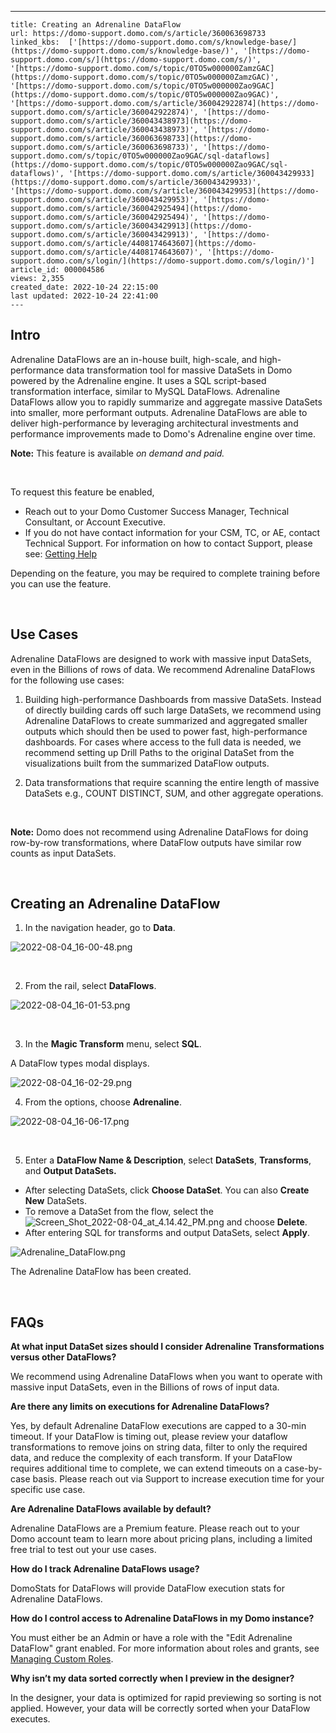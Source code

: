 ---
    title: Creating an Adrenaline DataFlow
    url: https://domo-support.domo.com/s/article/360063698733
    linked_kbs:  ['[https://domo-support.domo.com/s/knowledge-base/](https://domo-support.domo.com/s/knowledge-base/)', '[https://domo-support.domo.com/s/](https://domo-support.domo.com/s/)', '[https://domo-support.domo.com/s/topic/0TO5w000000ZamzGAC](https://domo-support.domo.com/s/topic/0TO5w000000ZamzGAC)', '[https://domo-support.domo.com/s/topic/0TO5w000000Zao9GAC](https://domo-support.domo.com/s/topic/0TO5w000000Zao9GAC)', '[https://domo-support.domo.com/s/article/360042922874](https://domo-support.domo.com/s/article/360042922874)', '[https://domo-support.domo.com/s/article/360043438973](https://domo-support.domo.com/s/article/360043438973)', '[https://domo-support.domo.com/s/article/360063698733](https://domo-support.domo.com/s/article/360063698733)', '[https://domo-support.domo.com/s/topic/0TO5w000000Zao9GAC/sql-dataflows](https://domo-support.domo.com/s/topic/0TO5w000000Zao9GAC/sql-dataflows)', '[https://domo-support.domo.com/s/article/360043429933](https://domo-support.domo.com/s/article/360043429933)', '[https://domo-support.domo.com/s/article/360043429953](https://domo-support.domo.com/s/article/360043429953)', '[https://domo-support.domo.com/s/article/360042925494](https://domo-support.domo.com/s/article/360042925494)', '[https://domo-support.domo.com/s/article/360043429913](https://domo-support.domo.com/s/article/360043429913)', '[https://domo-support.domo.com/s/article/4408174643607](https://domo-support.domo.com/s/article/4408174643607)', '[https://domo-support.domo.com/s/login/](https://domo-support.domo.com/s/login/)']
    article_id: 000004586
    views: 2,355
    created_date: 2022-10-24 22:15:00
    last updated: 2022-10-24 22:41:00
    ---



Intro
-----


Adrenaline DataFlows are an in-house built, high-scale, and high-performance data transformation tool for massive DataSets in Domo powered by the Adrenaline engine. It uses a SQL script-based transformation interface, similar to MySQL DataFlows. Adrenaline DataFlows allow you to rapidly summarize and aggregate massive DataSets into smaller, more performant outputs. Adrenaline DataFlows are able to deliver high-performance by leveraging architectural investments and performance improvements made to Domo's Adrenaline engine over time.




 


**Note:** This feature is available *on demand and paid.* 


 


To request this feature be enabled,


* Reach out to your Domo Customer Success Manager, Technical Consultant, or Account Executive.
* If you do not have contact information for your CSM, TC, or AE, contact Technical Support. For information on how to contact Support, please see: [Getting Help](/s/article/360042922874 "Getting Help")


Depending on the feature, you may be required to complete training before you can use the feature.






 


Use Cases
---------


Adrenaline DataFlows are designed to work with massive input DataSets, even in the Billions of rows of data. We recommend Adrenaline DataFlows for the following use cases:


1. Building high-performance Dashboards from massive DataSets. Instead of directly building cards off such large DataSets, we recommend using Adrenaline DataFlows to create summarized and aggregated smaller outputs which should then be used to power fast, high-performance dashboards. For cases where access to the full data is needed, we recommend setting up Drill Paths to the original DataSet from the visualizations built from the summarized DataFlow outputs.


2. Data transformations that require scanning the entire length of massive DataSets e.g., COUNT DISTINCT, SUM, and other aggregate operations.


 







**Note:** Domo does not recommend using Adrenaline DataFlows for doing row-by-row transformations, where DataFlow outputs have similar row counts as input DataSets.



 


Creating an Adrenaline DataFlow
-------------------------------


1. In the navigation header, go to **Data**. 


![2022-08-04_16-00-48.png](2022-08-04_16-00-48.png)


 


2. From the rail, select **DataFlows**.


![2022-08-04_16-01-53.png](2022-08-04_16-01-53.png)


 


3. In the **Magic Transform** menu, select **SQL**. 


A DataFlow types modal displays. 


![2022-08-04_16-02-29.png](2022-08-04_16-02-29.png)


4. From the options, choose **Adrenaline**.


![2022-08-04_16-06-17.png](2022-08-04_16-06-17.png)


 


5. Enter a **DataFlow Name & Description**, select **DataSets**, **Transforms**, and **Output DataSets.**


* After selecting DataSets, click **Choose DataSet**. You can also **Create New** DataSets.
* To remove a DataSet from the flow, select the  ![Screen_Shot_2022-08-04_at_4.14.42_PM.png](Screen_Shot_2022-08-04_at_4.14.42_PM.png) and choose **Delete**.
* After entering SQL for transforms and output DataSets, select **Apply**.


![Adrenaline_DataFlow.png](Adrenaline_DataFlow.png)


The Adrenaline DataFlow has been created. 


 


FAQs
----


**At what input DataSet sizes should I consider Adrenaline Transformations versus other DataFlows?**


We recommend using Adrenaline DataFlows when you want to operate with massive input DataSets, even in the Billions of rows of input data.


**Are there any limits on executions for Adrenaline DataFlows?**


Yes, by default Adrenaline DataFlow executions are capped to a 30-min timeout. If your DataFlow is timing out, please review your dataflow transformations to remove joins on string data, filter to only the required data, and reduce the complexity of each transform. If your DataFlow requires additional time to complete, we can extend timeouts on a case-by-case basis. Please reach out via Support to increase execution time for your specific use case.


**Are Adrenaline DataFlows available by default?**


Adrenaline DataFlows are a Premium feature. Please reach out to your Domo account team to learn more about pricing plans, including a limited free trial to test out your use cases.


**How do I track Adrenaline DataFlows usage?**


DomoStats for DataFlows will provide DataFlow execution stats for Adrenaline DataFlows.


**How do I control access to Adrenaline DataFlows in my Domo instance?**


You must either be an Admin or have a role with the "Edit Adrenaline DataFlow" grant enabled. For more information about roles and grants, see [Managing Custom Roles](/s/article/360043438973 "Managing Custom Roles").


**Why isn’t my data sorted correctly when I preview in the designer?**


In the designer, your data is optimized for rapid previewing so sorting is not applied. However, your data will be correctly sorted when your DataFlow executes.

